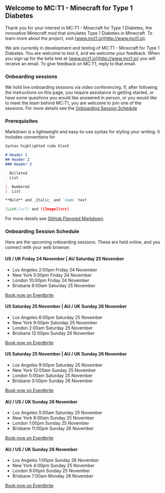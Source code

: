 ## Welcome to MC:T1 - Minecraft for Type 1 Diabetes

Thank you for your interest in MC:T1 - Minecraft for Type 1 Diabetes, the innovative Minecraft mod that simulates Type 1 Diabetes in Minecraft. To learn more about the project, visit [www.mct1.io](http://www.mct1.io).

We are currently in development and testing of MC:T1 - Minecraft for Type 1 Diabetes. You are welcome to test it, and we welcome your feedback. When you sign up for the beta test at [www.mct1.io](http://www.mct1.io) you will receive an email. To give feedback on MC:T1, reply to that email.

### Onboarding sessions

We hold live onboarding sessions via video conferencing. If, after following the instructions on this page, you require assistance in getting started, or have some questions you would like answered in person, or you would like to meet the team behind MC:T1, you are welcome to join one of the sessions. For more details see the [Onboarding Session Schedule](#onboarding-session-schedule)

### Prerequisites

Markdown is a lightweight and easy-to-use syntax for styling your writing. It includes conventions for

```markdown
Syntax highlighted code block

# Header 1
## Header 2
### Header 3

- Bulleted
- List

1. Numbered
2. List

**Bold** and _Italic_ and `Code` text

[Link](url) and ![Image](src)
```

For more details see [GitHub Flavored Markdown](https://guides.github.com/features/mastering-markdown/).

### Onboarding Session Schedule

Here are the upcoming onboarding sessions. These are held online, and you connect with your web browser.

#### US / UK Friday 24 November | AU Saturday 25 November

* Los Angeles 2:00pm Friday 24 November
* New York 5:00pm Friday 24 November
* London 10:00pm Friday 24 November
* Brisbane 8:00am Saturday 25 November

[Book now on Eventbrite](https://www.eventbrite.com/e/mct1-onboarding-tickets-40181413690)

#### US Saturday 25 November | AU / UK Sunday 26 November

* Los Angeles 6:00pm Saturday 25 November
* New York 9:00pm Saturday 25 November
* London 2:00am Saturday 25 November
* Brisbane 12:00pm Sunday 26 November

[Book now on Eventbrite](https://www.eventbrite.com/e/mct1-onboarding-tickets-40181414693)

#### US Saturday 25 November | AU / UK Sunday 26 November

* Los Angeles 9:00pm Saturday 25 November
* New York 12:00am Sunday 25 November
* London 5:00am Saturday 25 November
* Brisbane 3:00pm Sunday 26 November

[Book now on Eventbrite](https://www.eventbrite.com/e/mct1-onboarding-tickets-40181415696)

#### AU / US / UK Sunday 26 November

* Los Angeles 5:00am Saturday 25 November
* New York 8:00am Sunday 25 November
* London 1:00pm Sunday 25 November
* Brisbane 11:00pm Sunday 26 November

[Book now on Eventbrite](https://www.eventbrite.com/e/mct1-onboarding-tickets-40287260280)

#### AU / US / UK Sunday 26 November

* Los Angeles 1:00pm Sunday 26 November
* New York 4:00pm Sunday 25 November
* London 9:00pm Sunday 25 November
* Brisbane 7:00am Monday 26 November

[Book now on Eventbrite](https://www.eventbrite.com/e/mct1-onboarding-tickets-40287261283)
